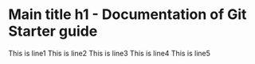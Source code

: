 # Main title h1 - Documentation of Git Starter guide

This is line1
This is line2
This is line3
This is line4
This is line5
